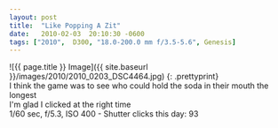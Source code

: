 ```yaml
---
layout: post
title:  "Like Popping A Zit"
date:   2010-02-03  20:10:30 -0600
tags: ["2010",  D300, "18.0-200.0 mm f/3.5-5.6", Genesis]
---
```

![{{ page.title }} Image]({{ site.baseurl }}/images/2010/2010_0203_DSC4464.jpg)
{: .prettyprint}  
I think the game was to see who could hold the soda in their mouth the longest  
I'm glad I clicked at the right time  
1/60 sec, f/5.3, ISO 400 - Shutter clicks this day: 93